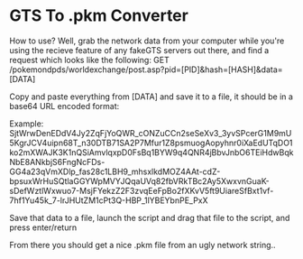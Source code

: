 GTS To .pkm Converter
=====================

 How to use?
 Well, grab the network data from your computer while you're using the recieve feature of any
 fakeGTS servers out there, and find a request which looks like the following:
 GET /pokemondpds/worldexchange/post.asp?pid=[PID]&hash=[HASH]&data=[DATA]

 Copy and paste everything from [DATA] and save it to a file, it should be in a base64 URL
 encoded format:

 Example: SjtWrwDenEDdV4Jy2ZqFjYoQWR_cONZuCCn2seSeXv3_3yvSPcerG1M9mU5KgrJCV4uipn68T_n30DTB71SA2P7Mfur1Z8psmuogAopyhnr0iXaEdUTqDO1ko2mXWAJK3K1nQSiAmvlqxpD0FsBq1BYW9q4QNR4jBbvJnbO6TEiHdwBqkNbE8ANkbjS6FngNcFDs-GG4a23qVmXDlp_fas28c1LBH9_mhsxlkdMOZ4AAt-cdZ-bpsuxWrHuSQtlaGGYWpMVYJQqaUVq82fbVRkTBc2Ay5XwxvnGuaK-sDefWztlWxwuo7-MsjFYekzZ2F3zvqEeFpBo2fXKvV5ft9UiareSfBxt1vf-7hf1Yu45k_7-lrJHUtZM1cPt3Q-HBP_1lYBEYbnPE_PxX

 Save that data to a file, launch the script and drag that file to the script, and press enter/return

 From there you should get a nice .pkm file from an ugly network string..
 